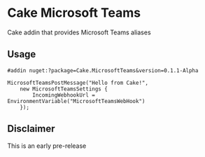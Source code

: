 # Cake Microsoft Teams

Cake addin that provides Microsoft Teams aliases

## Usage

```cake
#addin nuget:?package=Cake.MicrosoftTeams&version=0.1.1-Alpha

MicrosoftTeamsPostMessage("Hello from Cake!",
    new MicrosoftTeamsSettings {
        IncomingWebhookUrl = EnvironmentVariable("MicrosoftTeamsWebHook")
    });
```

## Disclaimer

This is an early pre-release
